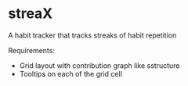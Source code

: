 # streaX
A habit tracker that tracks streaks of habit repetition

Requirements:
- Grid layout with contribution graph like sstructure
- Tooltips on each of the grid cell
